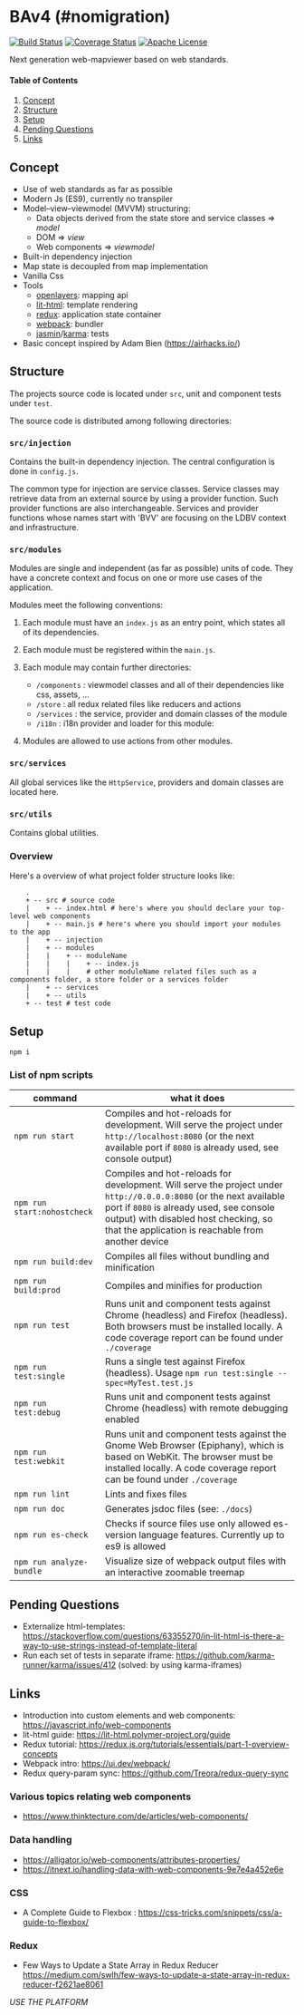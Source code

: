 # BAv4 (#nomigration)

[![Build Status](https://github.com/ldbv-by/bav4-nomigration/workflows/Node.js%20CI/badge.svg)](https://github.com/ldbv-by/bav4-nomigration/workflows/Node.js%20CI/badge.svg) 
[![Coverage Status](https://coveralls.io/repos/github/ldbv-by/bav4-nomigration/badge.svg?branch=master)](https://coveralls.io/github/ldbv-by/bav4-nomigration?branch=master)
[![Apache License](https://img.shields.io/badge/license-Apache%20License%202.0-blue.svg)](http://www.apache.org/licenses/LICENSE-2.0)

Next generation web-mapviewer based on web standards.

#### Table of Contents
1. [Concept](#concept)
2. [Structure](#structure)
3. [Setup](#setup)
4. [Pending Questions](#pending-questions)
5. [Links](#links)


## Concept

- Use of web standards as far as possible
- Modern Js (ES9), currently no transpiler
- Model–view–viewmodel (MVVM) structuring:
  - Data objects derived from the state store and service classes => *model*
  - DOM => *view*
  - Web components  =>  *viewmodel*
- Built-in dependency injection
- Map state is decoupled from map implementation
- Vanilla Css 
- Tools
  - [openlayers](https://openlayers.org/): mapping api
  - [lit-html](https://lit-html.polymer-project.org/): template rendering 
  - [redux](https://redux.js.org/): application state container 
  - [webpack](https://webpack.js.org): bundler
  - [jasmin](https://jasmine.github.io/)/[karma](https://karma-runner.github.io/latest/index.html): tests
- Basic concept inspired by Adam Bien (https://airhacks.io/)

## Structure

The projects source code is located under `src`, unit and component tests under `test`.

The source code is distributed among following directories:

###  `src/injection`

Contains the built-in dependency injection. The central configuration is done in `config.js`.

The common type for injection are service classes.
Service classes may retrieve data from an external source by using a provider function. Such provider functions are also interchangeable. 
Services and provider functions whose names start with 'BVV' are focusing on the LDBV context and infrastructure.

### `src/modules`

Modules are single and independent (as far as possible) units of code. They have a concrete context and focus on one or more use cases of the application. 

Modules meet the following conventions: 

1. Each module must have an `index.js`  as an entry point, which states all of its dependencies.

2. Each module must be registered within the `main.js`.

3. Each module may contain further directories:
   - `/components` : viewmodel classes and all of their dependencies like css, assets, ...
   - `/store` : all redux related files like reducers and actions
   - `/services` : the service, provider and domain classes of the module
   - `/i18n` : i18n provider and loader for this module:

4. Modules are allowed to use actions from other modules.


### `src/services`
All global services like the `HttpService`, providers and domain classes are located here.

### `src/utils`
Contains global utilities.

### Overview
Here's a overview of what project folder structure looks like:
```
    .
    + -- src # source code
    |    + -- index.html # here's where you should declare your top-level web components
    |    + -- main.js # here's where you should import your modules  to the app
    |    + -- injection
    |    + -- modules
    |    |    + -- moduleName
    |    |    |    + -- index.js
    |    |    |    # other moduleName related files such as a components folder, a store folder or a services folder
    |    + -- services
    |    + -- utils
    + -- test # test code
```

## Setup
`npm i`


### List of npm scripts


| command | what it does |
|----|----|
| `npm run start` | Compiles and hot-reloads for development. Will serve the project under `http://localhost:8080` (or the next available port if `8080` is already used, see console output) |
| `npm run start:nohostcheck` | Compiles and hot-reloads for development. Will serve the project under `http://0.0.0.0:8080` (or the next available port if `8080` is already used, see console output) with disabled host checking, so that the application is reachable from another device|
| `npm run build:dev` | Compiles all files without bundling and minification |
| `npm run build:prod` | Compiles and minifies for production |
| `npm run test` | Runs unit and component tests against Chrome (headless) and Firefox (headless). Both browsers must be installed locally. A code coverage report can be found under  `./coverage`  |
| `npm run test:single` | Runs a single test against Firefox (headless). Usage `npm run test:single --spec=MyTest.test.js`  |
| `npm run test:debug` | Runs unit and component tests against Chrome (headless) with remote debugging enabled | 
| `npm run test:webkit` | Runs unit and component tests against the Gnome Web Browser (Epiphany), which is based on WebKit. The browser must be installed locally. A code coverage report can be found under  `./coverage`  |
| `npm run lint` | Lints and fixes files |
| `npm run doc` | Generates jsdoc files (see:  `./docs`) |
| `npm run es-check` | Checks if source files use only allowed es-version language features. Currently up to es9 is allowed |
| `npm run analyze-bundle` | Visualize size of webpack output files with an interactive zoomable treemap |



## Pending Questions

- Externalize html-templates: https://stackoverflow.com/questions/63355270/in-lit-html-is-there-a-way-to-use-strings-instead-of-template-literal
- Run each set of tests in separate iframe: https://github.com/karma-runner/karma/issues/412 (solved: by using karma-iframes)

## Links

- Introduction into custom elements and web components: https://javascript.info/web-components
- lit-html guide: https://lit-html.polymer-project.org/guide
- Redux tutorial: https://redux.js.org/tutorials/essentials/part-1-overview-concepts  
- Webpack intro: https://ui.dev/webpack/ 
- Redux query-param sync: https://github.com/Treora/redux-query-sync

### Various topics relating web components
- https://www.thinktecture.com/de/articles/web-components/


### Data handling
- https://alligator.io/web-components/attributes-properties/
- https://itnext.io/handling-data-with-web-components-9e7e4a452e6e

### CSS
- A Complete Guide to Flexbox : https://css-tricks.com/snippets/css/a-guide-to-flexbox/

### Redux
- Few Ways to Update a State Array in Redux Reducer https://medium.com/swlh/few-ways-to-update-a-state-array-in-redux-reducer-f2621ae8061

*USE THE PLATFORM*
